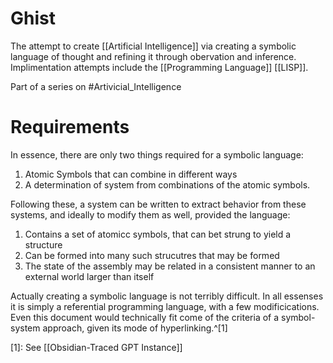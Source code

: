 # Ghist
The attempt to create [[Artificial Intelligence]] via creating a symbolic language of thought and refining it through obervation and inference. Implimentation attempts include the [[Programming Language]] [[LISP]].

Part of a series on #Artivicial_Intelligence 

# Requirements
In essence, there are only two things required for a symbolic language:

1. Atomic Symbols that can combine in different ways
2. A determination of system from combinations of the atomic symbols.

Following these, a system can be written to extract behavior from these systems, and ideally to modify them as well, provided the language:

1. Contains a set of atomicc symbols, that can bet strung to yield a structure
2. Can be formed into many such strucutres that may be formed
3. The state of the assembly may be related in a consistent manner to an external world larger than itself

Actually creating a symbolic language is not terribly difficult. In all essenses it is simply a referential programming language, with a few modificications. Even this document would technically fit come of the criteria of a symbol-system approach, given its mode of hyperlinking.^[1]

[1]: See [[Obsidian-Traced GPT Instance]]